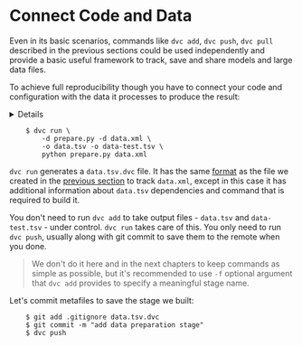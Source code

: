 # Connect Code and Data

Even in its basic scenarios, commands like `dvc add`, `dvc push`, `dvc pull`
described in the previous sections could be used independently and provide a
basic useful framework to track, save and share models and large data files.

To achieve full reproducibility though you have to connect your code and
configuration with the data it processes to produce the result:

<details>

### Click to prepare sample code
If you have been following along the get started from the very beginning, run
these commands to get the sample code and install dependencies. It will install
packages like `panda` and `scikit-learn`, that are required to run this example,
consider using `virtualenv` to isolate your environment:

```dvc
    $ wget -q -O - https://dvc.org/s3/get-started/code.tgz | tar zx
    $ pip install -U -r requirements.txt
    $ git add .
    $ git commit -m 'add code'
```

</details>

```dvc
    $ dvc run \
        -d prepare.py -d data.xml \
        -o data.tsv -o data-test.tsv \
        python prepare.py data.xml
```

`dvc run` generates a `data.tsv.dvc` file. It has the same
[format](/doc/user-guide/dvc-file-format) as the file we created in the
[previous section](/doc/get-started/add-files) to track `data.xml`, except in
this case it has additional information about `data.tsv` dependencies and
command that is required to build it.

You don't need to run `dvc add` to take output files - `data.tsv` and
`data-test.tsv` - under control. `dvc run` takes care of this. You only need to
run `dvc push`, usually along with git commit to save them to the remote when
you done.

> We don't do it here and in the next chapters to keep commands as simple as
possible, but it's recommended to use `-f` optional argument that `dvc add`
provides to specify a meaningful stage name.

Let's commit metafiles to save the stage we built:

```dvc
    $ git add .gitignore data.tsv.dvc
    $ git commit -m "add data preparation stage"
    $ dvc push
```
